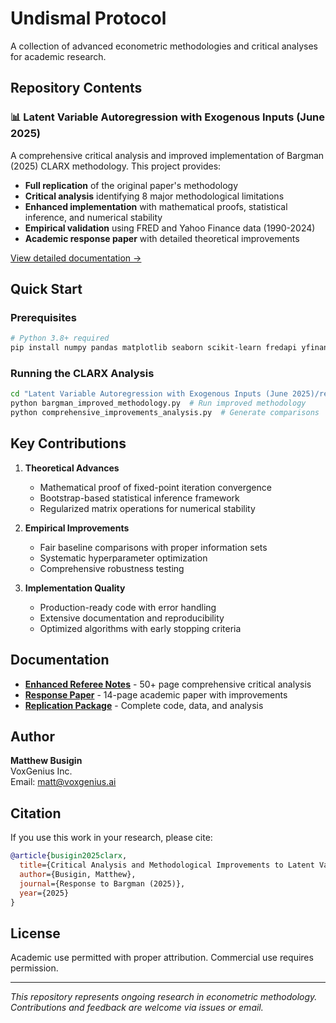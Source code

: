 # Undismal Protocol

A collection of advanced econometric methodologies and critical analyses for academic research.

## Repository Contents

### 📊 Latent Variable Autoregression with Exogenous Inputs (June 2025)

A comprehensive critical analysis and improved implementation of Bargman (2025) CLARX methodology. This project provides:

- **Full replication** of the original paper's methodology
- **Critical analysis** identifying 8 major methodological limitations
- **Enhanced implementation** with mathematical proofs, statistical inference, and numerical stability
- **Empirical validation** using FRED and Yahoo Finance data (1990-2024)
- **Academic response paper** with detailed theoretical improvements

[View detailed documentation →](./Latent%20Variable%20Autoregression%20with%20Exogenous%20Inputs%20(June%202025)/replication_package/README.md)

## Quick Start

### Prerequisites
```bash
# Python 3.8+ required
pip install numpy pandas matplotlib seaborn scikit-learn fredapi yfinance scipy
```

### Running the CLARX Analysis
```bash
cd "Latent Variable Autoregression with Exogenous Inputs (June 2025)/replication_package/code"
python bargman_improved_methodology.py  # Run improved methodology
python comprehensive_improvements_analysis.py  # Generate comparisons
```

## Key Contributions

1. **Theoretical Advances**
   - Mathematical proof of fixed-point iteration convergence
   - Bootstrap-based statistical inference framework
   - Regularized matrix operations for numerical stability

2. **Empirical Improvements**
   - Fair baseline comparisons with proper information sets
   - Systematic hyperparameter optimization
   - Comprehensive robustness testing

3. **Implementation Quality**
   - Production-ready code with error handling
   - Extensive documentation and reproducibility
   - Optimized algorithms with early stopping criteria

## Documentation

- **[Enhanced Referee Notes](./Latent%20Variable%20Autoregression%20with%20Exogenous%20Inputs%20(June%202025)/replication_package/documentation/enhanced_referee_notes.md)** - 50+ page comprehensive critical analysis
- **[Response Paper](./Latent%20Variable%20Autoregression%20with%20Exogenous%20Inputs%20(June%202025)/replication_package/latex/response_paper_clean.pdf)** - 14-page academic paper with improvements
- **[Replication Package](./Latent%20Variable%20Autoregression%20with%20Exogenous%20Inputs%20(June%202025)/replication_package/)** - Complete code, data, and analysis

## Author

**Matthew Busigin**  
VoxGenius Inc.  
Email: matt@voxgenius.ai

## Citation

If you use this work in your research, please cite:

```bibtex
@article{busigin2025clarx,
  title={Critical Analysis and Methodological Improvements to Latent Variable Autoregression with Exogenous Inputs},
  author={Busigin, Matthew},
  journal={Response to Bargman (2025)},
  year={2025}
}
```

## License

Academic use permitted with proper attribution. Commercial use requires permission.

---

*This repository represents ongoing research in econometric methodology. Contributions and feedback are welcome via issues or email.*